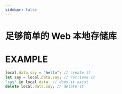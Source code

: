 ```yaml
---
sidebar: false
---
```


# 足够简单的 Web 本地存储库

<IndexComponent>

# EXAMPLE

```js
local.data.say = "hello"; // create it
let say = local.data.say; // retrieve it
"say" in local.data; // does it exist
delete local.data.say; // delete it
```

</IndexComponent>

<script setup>
import IndexComponent from './components/IndexComponent.vue'
</script>
